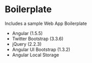 # Boilerplate

Includes a sample Web App Boilerplate

* Angular (1.5.5) 
* Twitter Bootstrap (3.3.6) 
* jQuery (2.2.3)
* Angular UI Bootstrap (1.3.2)
* Angular Local Storage
